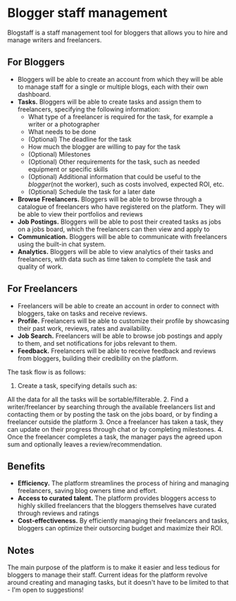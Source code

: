 # Blogger staff management

Blogstaff is a staff management tool for bloggers that allows you to hire and manage writers and freelancers.

## For Bloggers

* Bloggers will be able to create an account from which they will be able to manage staff for a single or multiple blogs, each with their own dashboard. 
* **Tasks.** Bloggers will be able to create tasks and assign them to freelancers, specifying the following information:
  * What type of a freelancer is required for the task, for example a writer or a photographer
  * What needs to be done
  * (Optional) The deadline for the task
  * How much the blogger are willing to pay for the task
  * (Optional) Milestones
  * (Optional) Other requirements for the task, such as needed equipment or specific skills
  * (Optional) Additional information that could be useful to the *blogger*(not the worker), such as costs involved, expected ROI, etc.
   * (Optional) Schedule the task for a later date
* **Browse Freelancers.** Bloggers will be able to browse through a catalogue of freelancers who have registered on the platform. They will be able to view their portfolios and reviews
* **Job Postings.** Bloggers will be able to post their created tasks as jobs on a jobs board, which the freelancers can then view and apply to
* **Communication.** Bloggers will be able to communicate with freelancers using the built-in chat system.
* **Analytics.** Bloggers will be able to view analytics of their tasks and freelancers, with data such as time taken to complete the task and quality of work.

## For Freelancers

* Freelancers will be able to create an account in order to connect with bloggers, take on tasks and receive reviews.
* **Profile.** Freelancers will be able to customize their profile by showcasing their past work, reviews, rates and availability.
* **Job Search.** Freelancers will be able to browse job postings and apply to them, and set notifications for jobs relevant to them.
* **Feedback.** Freelancers will be able to receive feedback and reviews from bloggers, building their credibility on the platform.

The task flow is as follows:

1. Create a task, specifying details such as:

  All the data for all the tasks will be sortable/filterable.
2. Find a writer/freelancer by searching through the available freelancers list and contacting them or by posting the task on the jobs board, or by finding a freelancer outside the platform
3. Once a freelancer has taken a task, they can update on their progress through chat or by completing milestones.
4. Once the freelancer completes a task, the manager pays the agreed upon sum and optionally leaves a review/recommendation.

## Benefits

* **Efficiency.** The platform streamlines the process of hiring and managing freelancers, saving blog owners time and effort.
* **Access to curated talent.** The platform provides bloggers access to highly skilled freelancers that the bloggers themselves have curated through reviews and ratings
* **Cost-effectiveness.** By efficiently managing their freelancers and tasks, bloggers can optimize their outsorcing budget and maximize their ROI.
 
## Notes

The main purpose of the platform is to make it easier and less tedious for bloggers to manage their staff. Current ideas for the platform revolve around creating and managing tasks, but it doesn't have to be limited to that - I'm open to suggestions!